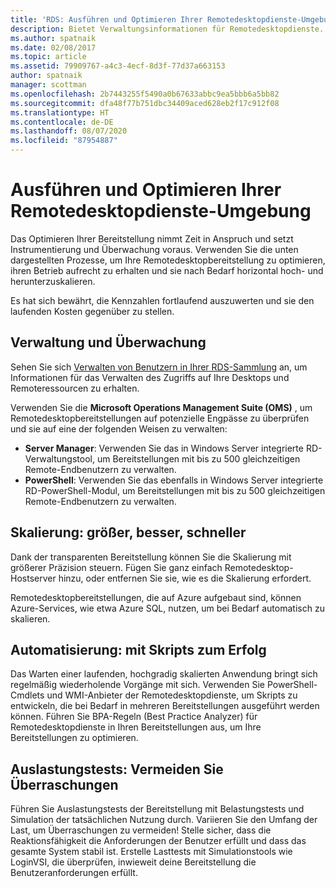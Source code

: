 ```yaml
---
title: 'RDS: Ausführen und Optimieren Ihrer Remotedesktopdienste-Umgebung'
description: Bietet Verwaltungsinformationen für Remotedesktopdienste.
ms.author: spatnaik
ms.date: 02/08/2017
ms.topic: article
ms.assetid: 79909767-a4c3-4ecf-8d3f-77d37a663153
author: spatnaik
manager: scottman
ms.openlocfilehash: 2b7443255f5490a0b67633abbc9ea5bbb6a5bb82
ms.sourcegitcommit: dfa48f77b751dbc34409aced628eb2f17c912f08
ms.translationtype: HT
ms.contentlocale: de-DE
ms.lasthandoff: 08/07/2020
ms.locfileid: "87954887"
---
```

# <a name="run-and-tune-your-remote-desktop-services-environment"></a>Ausführen und Optimieren Ihrer Remotedesktopdienste-Umgebung

Das Optimieren Ihrer Bereitstellung nimmt Zeit in Anspruch und setzt Instrumentierung und Überwachung voraus. Verwenden Sie die unten dargestellten Prozesse, um Ihre Remotedesktopbereitstellung zu optimieren, ihren Betrieb aufrecht zu erhalten und sie nach Bedarf horizontal hoch- und herunterzuskalieren.

Es hat sich bewährt, die Kennzahlen fortlaufend auszuwerten und sie den laufenden Kosten gegenüber zu stellen.

## <a name="management-and-monitoring"></a>Verwaltung und Überwachung

Sehen Sie sich [Verwalten von Benutzern in Ihrer RDS-Sammlung](rds-user-management.md) an, um Informationen für das Verwalten des Zugriffs auf Ihre Desktops und Remoteressourcen zu erhalten.

Verwenden Sie die **Microsoft Operations Management Suite (OMS)** , um Remotedesktopbereitstellungen auf potenzielle Engpässe zu überprüfen und sie auf eine der folgenden Weisen zu verwalten:

- **Server Manager**: Verwenden Sie das in Windows Server integrierte RD-Verwaltungstool, um Bereitstellungen mit bis zu 500 gleichzeitigen Remote-Endbenutzern zu verwalten.
- **PowerShell**: Verwenden Sie das ebenfalls in Windows Server integrierte RD-PowerShell-Modul, um Bereitstellungen mit bis zu 500 gleichzeitigen Remote-Endbenutzern zu verwalten.

## <a name="scale-bigger-better-faster"></a>Skalierung: größer, besser, schneller

Dank der transparenten Bereitstellung können Sie die Skalierung mit größerer Präzision steuern. Fügen Sie ganz einfach Remotedesktop-Hostserver hinzu, oder entfernen Sie sie, wie es die Skalierung erfordert.

Remotedesktopbereitstellungen, die auf Azure aufgebaut sind, können Azure-Services, wie etwa Azure SQL, nutzen, um bei Bedarf automatisch zu skalieren.

## <a name="automation-script-for-success"></a>Automatisierung: mit Skripts zum Erfolg

Das Warten einer laufenden, hochgradig skalierten Anwendung bringt sich regelmäßig wiederholende Vorgänge mit sich. Verwenden Sie PowerShell-Cmdlets und WMI-Anbieter der Remotedesktopdienste, um Skripts zu entwickeln, die bei Bedarf in mehreren Bereitstellungen ausgeführt werden können. Führen Sie BPA-Regeln (Best Practice Analyzer) für Remotedesktopdienste in Ihren Bereitstellungen aus, um Ihre Bereitstellungen zu optimieren.

## <a name="load-testing-avoid-surprises"></a>Auslastungstests: Vermeiden Sie Überraschungen

Führen Sie Auslastungstests der Bereitstellung mit Belastungstests und Simulation der tatsächlichen Nutzung durch. Variieren Sie den Umfang der Last, um Überraschungen zu vermeiden! Stelle sicher, dass die Reaktionsfähigkeit die Anforderungen der Benutzer erfüllt und dass das gesamte System stabil ist. Erstelle Lasttests mit Simulationstools wie LoginVSI, die überprüfen, inwieweit deine Bereitstellung die Benutzeranforderungen erfüllt.
